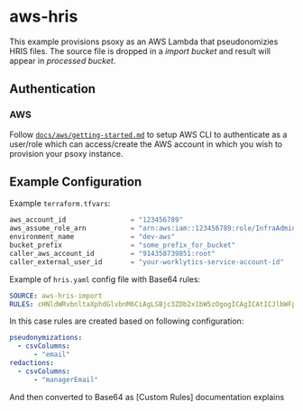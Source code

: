 # aws-hris

This example provisions psoxy as an AWS Lambda that pseudonomizies HRIS files. The source file is dropped in a *import bucket* and
result will appear in *processed bucket*. 

## Authentication

### AWS
Follow [`docs/aws/getting-started.md`](../../../docs/aws/getting-started.md) to setup AWS CLI to
authenticate as a user/role which can access/create the AWS account in which you wish to provision
your psoxy instance.

## Example Configuration

Example `terraform.tfvars`:
```terraform
aws_account_id                = "123456789"
aws_assume_role_arn           = "arn:aws:iam::123456789:role/InfraAdmin"
environment_name              = "dev-aws"
bucket_prefix                 = "some_prefix_for_bucket"
caller_aws_account_id         = "914358739851:root"
caller_external_user_id       = "your-worklytics-service-account-id"
```

Example of `hris.yaml` config file with Base64 rules:

```yaml
SOURCE: aws-hris-import
RULES: cHNldWRvbnltaXphdGlvbnM6CiAgLSBjc3ZDb2x1bW5zOgogICAgICAtICJlbWFpbCIKcmVkYWN0aW9uczoKICAtIGNzdkNvbHVtbnM6CiAgICAgIC0gIm1hbmFnZXJFbWFpbCI=
```

In this case rules are created based on following configuration:

```yaml
pseudonymizations:
  - csvColumns:
      - "email"
redactions:
  - csvColumns:
      - "managerEmail"
```

And then converted to Base64 as [Custom Rules] documentation explains

